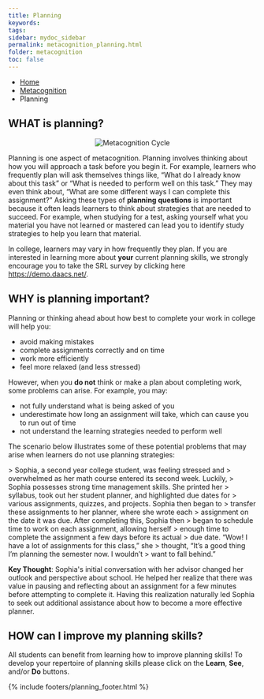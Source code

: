 ```yaml
---
title: Planning
keywords: 
tags: 
sidebar: mydoc_sidebar
permalink: metacognition_planning.html
folder: metacognition
toc: false
---
```


<ul class="breadcrumb">
    <li><a href="index.html">Home</a></li>
    <li><a href="metacognition.html">Metacognition</a></li>
    <li class="active">Planning</li>
</ul>


## WHAT is planning?

<center><img src='images/Metacognition=Planning FINAL.PNG' alt='Metacognition Cycle' /></center>

Planning is one aspect of metacognition. Planning involves thinking about how you will approach a task before you begin it. For example, learners who frequently plan will ask themselves things like, “What do I already know about this task” or “What is needed to perform well on this task.” They may even think about, “What are some different ways I can complete this assignment?” Asking these types of **planning questions** is important because it often leads learners to think about strategies that are needed to succeed. For example, when studying for a test, asking yourself what you material you have not learned or mastered can lead you to identify study strategies to help you learn that material. 

In college, learners may vary in how frequently they plan. If you are interested in learning more about **your** current planning skills, we strongly encourage you to take the SRL survey by clicking here https://demo.daacs.net/.

## WHY is planning important?

Planning or thinking ahead about how best to complete your work in college will help you:
* avoid making mistakes
* complete assignments correctly and on time
* work more efficiently
* feel more relaxed (and less stressed)

However, when you **do not** think or make a plan about completing work, some problems can arise. For example, you may:

* not fully understand what is being asked of you
* underestimate how long an assignment will take, which can cause you to run out of time
* not understand the learning strategies needed to perform well

The scenario below illustrates some of these potential problems that may arise when learners do not use planning strategies:

<div markdown="span" class="alert alert-info" role="alert"><i class="fa fa-info-circle"></i>
> Sophia, a second year college student, was feeling stressed and
> overwhelmed as her math course entered its second week. Luckily,
> Sophia possesses strong time management skills. She printed her
> syllabus, took out her student planner, and highlighted due dates for
> various assignments, quizzes, and projects. Sophia then began to
> transfer these assignments to her planner, where she wrote each
> assignment on the date it was due. After completing this, Sophia then
> began to schedule time to work on each assignment, allowing herself
> enough time to complete the assignment a few days before its actual
> due date. “Wow! I have a lot of assignments for this class,” she
> thought, “It’s a good thing I’m planning the semester now. I wouldn’t
> want to fall behind.”

**Key Thought**: Sophia's initial conversation with her advisor changed her outlook and perspective about school. He helped her realize that there was value in pausing and reflecting about an assignment for a few minutes before attempting to complete it. Having this realization naturally led Sophia to seek out additional assistance about how to become a more effective planner.

## HOW can I improve my planning skills?

All students can benefit from learning how to improve planning skills! To develop your repertoire of planning skills please click on the **Learn**, **See**, and/or **Do** buttons.

{% include footers/planning_footer.html %}
